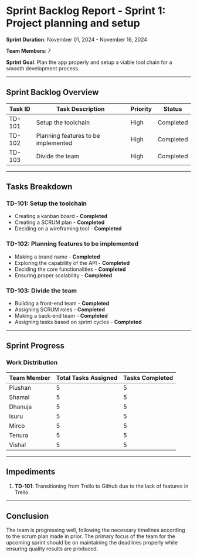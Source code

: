 # Sprint Backlog Report - Sprint 1: Project planning and setup

**Sprint Duration**: November 01, 2024 - November 16, 2024  

**Team Members**: 7

**Sprint Goal**: Plan the app properly and setup a viable tool chain for a smooth development process.

---

## Sprint Backlog Overview
| **Task ID** | **Task Description**                | **Priority** | **Status** |
| ----------- | ----------------------------------- | ------------ | ---------- |
| TD-101      | Setup the toolchain                 | High         | Completed  |
| TD-102      | Planning features to be implemented | High         | Completed  |
| TD-103      | Divide the team                     | High         | Completed  |

---

## Tasks Breakdown

### TD-101: Setup the toolchain
- Creating a kanban board  - **Completed**
- Creating a SCRUM plan - **Completed**
- Deciding on a wireframing tool - **Completed**

### TD-102: Planning features to be implemented
- Making a brand name - **Completed**
- Exploring the capability of the API - **Completed**
- Deciding the core functionalities - **Completed**
- Ensuring proper scalability - **Completed**

### TD-103: Divide the team
- Building a front-end team - **Completed**
- Assigning SCRUM roles - **Completed**
- Making a back-end team - **Completed**
- Assigning tasks based on sprint cycles - **Completed**

---

## Sprint Progress

### Work Distribution
| **Team Member** | **Total Tasks Assigned** | **Tasks Completed** |
| --------------- | ------------------------ | ------------------- |
| Piushan         | 5                        | 5                   |
| Shamal          | 5                        | 5                   |
| Dhanuja         | 5                        | 5                   |
| Isuru           | 5                        | 5                   |
| Mirco           | 5                        | 5                   |
| Tenura          | 5                        | 5                   |
| Vishal          | 5                        | 5                   | 

---

## Impediments
1. **TD-101**: Transitioning from Trello to Github due to the lack of features in Trello.

---

## Conclusion
The team is progressing well, following the necessary timelines according to the scrum plan made in prior. The primary focus of the team for the upcoming sprint should be on maintaining the deadlines properly while ensuring quality results are produced.
